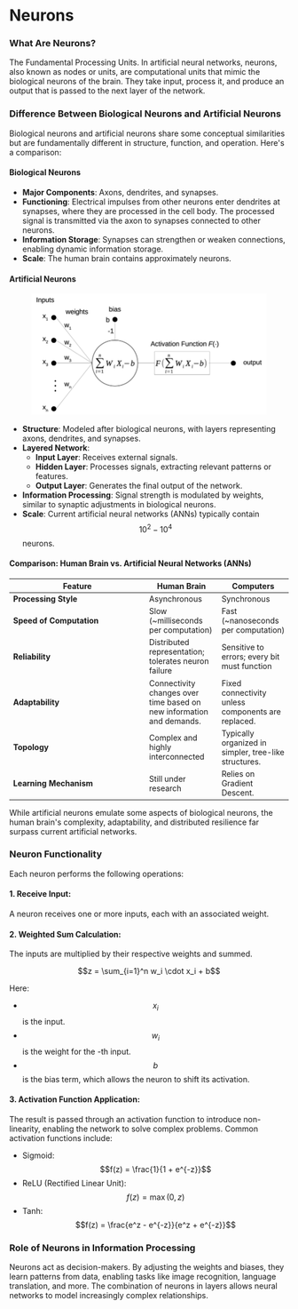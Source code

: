 # Neurons

### What Are Neurons?

The Fundamental Processing Units. In artificial neural networks, neurons, also known as nodes or units, are computational units that mimic the biological neurons of the brain. They take input, process it, and produce an output that is passed to the next layer of the network.

### Difference Between Biological Neurons and Artificial Neurons

Biological neurons and artificial neurons share some conceptual similarities but are fundamentally different in structure, function, and operation. Here's a comparison:

#### **Biological Neurons**

* **Major Components**: Axons, dendrites, and synapses.
* **Functioning**: Electrical impulses from other neurons enter dendrites at synapses, where they are processed in the cell body. The processed signal is transmitted via the axon to synapses connected to other neurons.
* **Information Storage**: Synapses can strengthen or weaken connections, enabling dynamic information storage.
* **Scale**: The human brain contains approximately neurons.

#### **Artificial Neurons**

<div align="left"><figure><img src="../../../.gitbook/assets/nn-artificial-neurons-min.png" alt="" width="563"><figcaption></figcaption></figure></div>

* **Structure**: Modeled after biological neurons, with layers representing axons, dendrites, and synapses.
* **Layered Network**:
  * **Input Layer**: Receives external signals.
  * **Hidden Layer**: Processes signals, extracting relevant patterns or features.
  * **Output Layer**: Generates the final output of the network.
* **Information Processing**: Signal strength is modulated by weights, similar to synaptic adjustments in biological neurons.
* **Scale**: Current artificial neural networks (ANNs) typically contain $$10^2 - 10^4$$ neurons.

#### **Comparison: Human Brain vs. Artificial Neural Networks (ANNs)**

<table><thead><tr><th width="231.33333333333331">Feature</th><th>Human Brain</th><th>Computers</th></tr></thead><tbody><tr><td><strong>Processing Style</strong></td><td>Asynchronous</td><td>Synchronous</td></tr><tr><td><strong>Speed of Computation</strong></td><td>Slow (~milliseconds per computation)</td><td>Fast (~nanoseconds per computation)</td></tr><tr><td><strong>Reliability</strong></td><td>Distributed representation; tolerates neuron failure</td><td>Sensitive to errors; every bit must function</td></tr><tr><td><strong>Adaptability</strong></td><td>Connectivity changes over time based on new information and demands.</td><td>Fixed connectivity unless components are replaced.</td></tr><tr><td><strong>Topology</strong></td><td>Complex and highly interconnected</td><td>Typically organized in simpler, tree-like structures.</td></tr><tr><td><strong>Learning Mechanism</strong></td><td>Still under research</td><td>Relies on Gradient Descent.</td></tr></tbody></table>

While artificial neurons emulate some aspects of biological neurons, the human brain's complexity, adaptability, and distributed resilience far surpass current artificial networks.

### Neuron Functionality

Each neuron performs the following operations:

#### **1. Receive Input:**

A neuron receives one or more inputs, each with an associated weight.

#### **2. Weighted Sum Calculation:**

The inputs are multiplied by their respective weights and summed.

$$z = \sum_{i=1}^n w_i \cdot x_i + b$$

Here:

* $$x_i$$ is the input.
* $$w_i$$ is the weight for the -th input.
* $$b$$ is the bias term, which allows the neuron to shift its activation.

#### **3. Activation Function Application:**

The result is passed through an activation function to introduce non-linearity, enabling the network to solve complex problems. Common activation functions include:

* Sigmoid: $$f(z) = \frac{1}{1 + e^{-z}}$$
* ReLU (Rectified Linear Unit): $$f(z) = \max(0, z)$$
* Tanh: $$f(z) = \frac{e^z - e^{-z}}{e^z + e^{-z}}$$

### Role of Neurons in Information Processing

Neurons act as decision-makers. By adjusting the weights and biases, they learn patterns from data, enabling tasks like image recognition, language translation, and more. The combination of neurons in layers allows neural networks to model increasingly complex relationships.
